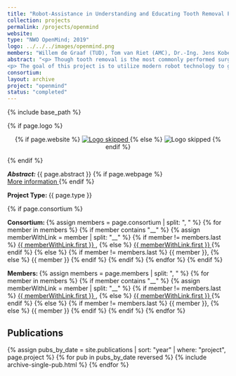 ```yaml
---
title: "Robot-Assistance in Understanding and Educating Tooth Removal Procedures"
collection: projects
permalink: /projects/openmind
website: 
type: "NWO OpenMind; 2019"
logo: ../../../images/openmind.png
members: "Willem de Graaf (TUD), Tom van Riet (AMC), Dr.-Ing. Jens Kober (TUD)"
abstract: "<p> Though tooth removal is the most commonly performed surgical treatment worldwide, there has not been any real technological advancement in over 2000 years. There is still a lot of stress involved for patients, dental students, and (young) dentists. Up until now there is no scientific understanding of tooth removal procedures in terms of what motions and forces should be applied and this has its consequence on the quality of education. Students are highly undertrained when it comes tooth removal. The only way to prepare for a procedure is to read very limited instructions on ‘rocking and twisting’ motions and, in contrast to all other fields of dentistry, there is no way to practice these treatments pre-clinically. Practicing tooth removal therefore takes place on actual patients. </p>
<p> The goal of this project is to utilize modern robot technology to gain understanding of tooth extraction procedures and to use the acquired data to improve dental education. Bridging the scientific gap that exists in this field will have direct and significant clinical consequences and will lead to more confident dental students and dentists when practicing/performing these procedures, more efficient referral behavior and last but not least reduce discomfort and complication rates for the patient.</p>"
consortium: 
layout: archive
project: "openmind"
status: "completed"
---
```

{% include base_path %}

{% if page.logo %}
<p align="center">
{% if page.website %}
<a href="{{ page.website }}"> <img src="{{  page.logo }}" alt="Logo skipped" style="max-height:200px"/> </a>
{% else %}
<img src="{{  page.logo }}" alt="Logo skipped" />
{% endif %}
</p>
{% endif %}

<p> <strong> <em> Abstract: </em> </strong> {{ page.abstract }}
    {% if page.webpage %}
        <a href="{{ page.website}}"> <br> More information </a>
    {% endif %}
</p>

<p> <strong> Project Type: </strong> {{ page.type }}</p>

{% if page.consortium  %}
<p> <strong> Consortium: </strong>
{% assign members = page.consortium | split: ", " %}
{% for member in members %}
{% if member contains "__" %}
{% assign memberWithLink  = member | split: "__" %}
{% if member != members.last %}
<a href="{{ memberWithLink.last }}">{{ memberWithLink.first }} </a>,
{% else %}    
<a href="{{ memberWithLink.last }}">{{ memberWithLink.first }} </a>
{% endif %}
{% else %}
{% if member != members.last %}
{{ member }},
{% else %}    
{{ member }}
{% endif %}
{% endif %}
{% endfor %}
{% endif  %}

<p> <strong> Members: </strong>  
{% assign members = page.members | split: ", " %}
{% for member in members %}
    {% if member contains "__" %}
        {% assign memberWithLink  = member | split: "__" %}
        {% if member != members.last %}
            <a href="{{ memberWithLink.last }}">{{ memberWithLink.first }} </a>,
        {% else %}    
            <a href="{{ memberWithLink.last }}">{{ memberWithLink.first }} </a> 
        {% endif %}
    {% else %}
        {% if member != members.last %}
            {{ member }},
        {% else %}    
            {{ member }}
        {% endif %}
    {% endif %}
{% endfor %}
</p>

<h2> Publications </h2>
{% assign pubs_by_date = site.publications | sort: "year" |  where: "project", page.project %}
{% for pub in pubs_by_date reversed %}
    {% include archive-single-pub.html %}
{% endfor %}

